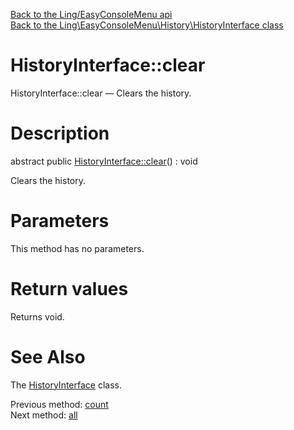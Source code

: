 [Back to the Ling/EasyConsoleMenu api](https://github.com/lingtalfi/EasyConsoleMenu/blob/master/doc/api/Ling/EasyConsoleMenu.md)<br>
[Back to the Ling\EasyConsoleMenu\History\HistoryInterface class](https://github.com/lingtalfi/EasyConsoleMenu/blob/master/doc/api/Ling/EasyConsoleMenu/History/HistoryInterface.md)


HistoryInterface::clear
================



HistoryInterface::clear — Clears the history.




Description
================


abstract public [HistoryInterface::clear](https://github.com/lingtalfi/EasyConsoleMenu/blob/master/doc/api/Ling/EasyConsoleMenu/History/HistoryInterface/clear.md)() : void




Clears the history.




Parameters
================

This method has no parameters.


Return values
================

Returns void.








See Also
================

The [HistoryInterface](https://github.com/lingtalfi/EasyConsoleMenu/blob/master/doc/api/Ling/EasyConsoleMenu/History/HistoryInterface.md) class.

Previous method: [count](https://github.com/lingtalfi/EasyConsoleMenu/blob/master/doc/api/Ling/EasyConsoleMenu/History/HistoryInterface/count.md)<br>Next method: [all](https://github.com/lingtalfi/EasyConsoleMenu/blob/master/doc/api/Ling/EasyConsoleMenu/History/HistoryInterface/all.md)<br>

